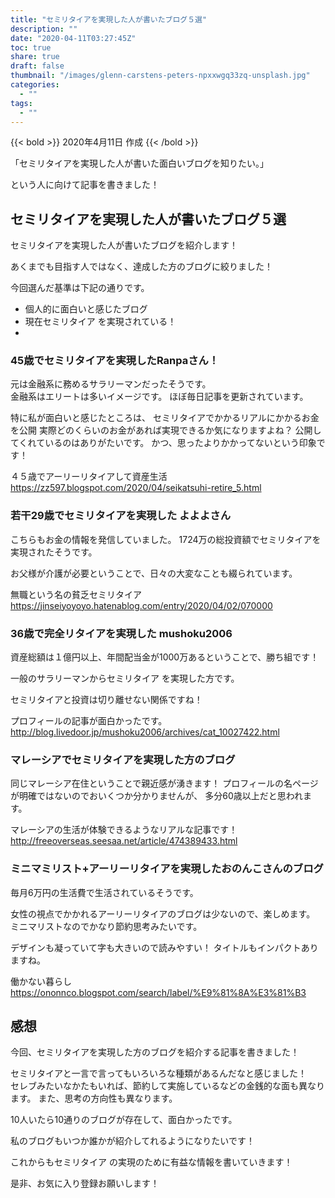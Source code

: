 ```yaml
---
title: "セミリタイアを実現した人が書いたブログ５選"
description: ""
date: "2020-04-11T03:27:45Z"
toc: true
share: true
draft: false
thumbnail: "/images/glenn-carstens-peters-npxxwgq33zq-unsplash.jpg"
categories:
  - ""
tags:
  - ""
---
```


{{< bold >}}
2020年4月11日 作成
{{< /bold >}}

「セミリタイアを実現した人が書いた面白いブログを知りたい。」

という人に向けて記事を書きました！

<!--more-->

## セミリタイアを実現した人が書いたブログ５選

セミリタイアを実現した人が書いたブログを紹介します！

あくまでも目指す人ではなく、達成した方のブログに絞りました！

今回選んだ基準は下記の通りです。
- 個人的に面白いと感じたブログ
- 現在セミリタイア を実現されている！
- 

### 45歳でセミリタイアを実現したRanpaさん！ 

元は金融系に務めるサラリーマンだったそうです。  
金融系はエリートは多いイメージです。
ほぼ毎日記事を更新されています。

特に私が面白いと感じたところは、
セミリタイアでかかるリアルにかかるお金を公開
実際どのくらいのお金があれば実現できるか気になりますよね？
公開してくれているのはありがたいです。
かつ、思ったよりかかってないという印象です！

４５歳でアーリーリタイアして資産生活  
https://zz597.blogspot.com/2020/04/seikatsuhi-retire_5.html


### 若干29歳でセミリタイアを実現した よよよさん

こちらもお金の情報を発信していました。
1724万の総投資額でセミリタイアを実現されたそうです。

お父様が介護が必要ということで、日々の大変なことも綴られています。

無職という名の貧乏セミリタイア  
https://jinseiyoyoyo.hatenablog.com/entry/2020/04/02/070000

### 36歳で完全リタイアを実現した mushoku2006

資産総額は１億円以上、年間配当金が1000万あるということで、勝ち組です！

一般のサラリーマンからセミリタイア を実現した方です。

セミリタイアと投資は切り離せない関係ですね！

プロフィールの記事が面白かったです。  
http://blog.livedoor.jp/mushoku2006/archives/cat_10027422.html

### マレーシアでセミリタイアを実現した方のブログ

同じマレーシア在住ということで親近感が湧きます！
プロフィールの名ページが明確ではないのでおいくつか分かりませんが、
多分60歳以上だと思われます。

マレーシアの生活が体験できるようなリアルな記事です！  
http://freeoverseas.seesaa.net/article/474389433.html

### ミニマミリスト+アーリーリタイアを実現したおのんこさんのブログ

毎月6万円の生活費で生活されているそうです。

女性の視点でかかれるアーリーリタイアのブログは少ないので、楽しめます。
ミニマリストなのでかなり節約思考みたいです。

デザインも凝っていて字も大きいので読みやすい！
タイトルもインパクトありますね。

働かない暮らし  
https://ononnco.blogspot.com/search/label/%E9%81%8A%E3%81%B3

## 感想

今回、セミリタイアを実現した方のブログを紹介する記事を書きました！

セミリタイアと一言で言ってもいろいろな種類があるんだなと感じました！  
セレブみたいなかたもいれば、節約して実施しているなどの金銭的な面も異なります。
また、思考の方向性も異なります。

10人いたら10通りのブログが存在して、面白かったです。

私のブログもいつか誰かが紹介してれるようになりたいです！

これからもセミリタイア の実現のために有益な情報を書いていきます！

是非、お気に入り登録お願いします！






